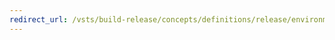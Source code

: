 ```yaml
---
redirect_url: /vsts/build-release/concepts/definitions/release/environments?toc=/vsts/build-release/toc.json&bc=/vsts/build-release/breadcrumb/toc.json
---
```

